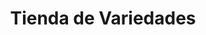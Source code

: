 ---
title: "Tienda de Variedades"
url: /ciudad-satelite/tienda-de-variedades-calle-29-c-2/
shop: comodidad
---
